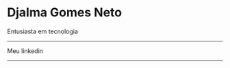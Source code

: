 <h1> Djalma Gomes Neto  </h1>

<p>Entusiasta em tecnologia</p>
<hr>
<a heref = "https://www.linkedin.com/in/djalma-gomes-neto-6a3b4a349/"> Meu linkedin</a>
<hr>

